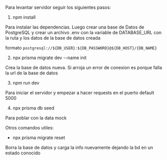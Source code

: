 Para levantar servidor seguir los siguientes pasos:

1. npm install

Para instalar las dependencias. Luego crear una base de Datos de PostgreSQL y crear un archivo .env con la variable de DATABASE_URL con la ruta y los datos de la base de datos creada

formato `postgresql://${DB_USER}:${DB_PASSWORD}@${DB_HOST}/{DB_NAME}`

2. npx prisma migrate dev --name init

Crea la base de datos nueva. Si arroja un error de conexion es porque falla la url de la base de datos

3. npm run dev

Para iniciar el servidor y empezar a hacer requests en el puerto default 5000

4. npx prisma db seed

Para poblar con la data mock

Otros comandos utiles:

- npx prisma migrate reset

Borra la base de datos y carga la info nuevamente dejando la bd en un estado conocido